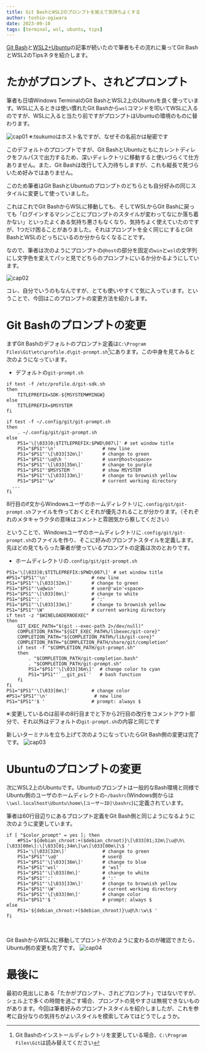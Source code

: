 ```yaml
---
title: Git BashとWSL2のプロンプトを揃えて気持ちよくする
author: toshio-ogiwara
date: 2023-09-10
tags: [terminal, wsl, ubuntu, tips]
---
```

[Git Bash](/blogs/2023/09/08/windows-terminal-with-git-bash/)と[WSL2+Ubuntu](/blogs/2023/09/09/docker_ubuntu_on_wsl2/)の記事が続いたので筆者もその流れに乗ってGit BashとWSL2のTipsネタを紹介します。

# たかがプロンプト、されどプロンプト
筆者も日頃Windows TerminalのGit BashとWSL2上のUbuntuを良く使っています。WSLに入るときは使い慣れたGit Bashから`wsl`コマンドを叩いてWSLに入るのですが、WSLに入ると当たり前ですがプロンプトはUbuntuの環境のものに替わります。

![cap01](/img/blogs/2023/0910_prompt-oldstyle.drawio.svg)
※:tsukumoはホスト名ですが、なぜその名前かは秘密です

このデフォルトのプロンプトですが、Git BashとUbuntuともにカレントディレクをフルパスで出力するため、深いディレクトリに移動すると使いづらくて仕方ありません。また、Git Bashは改行して入力待ちしますが、これも縦長で見づらいため好みではありません。

このため筆者はGit BashとUbuntuのプロンプトのどちらとも自分好みの同じスタイルに変更して使っていました。

これはこれでGit BashからWSLに移動しても、そしてWSLからGit Bashに戻っても「ログインするマシンごとにプロンプトのスタイルが変わってなにか落ち着かない」といったよくある気持ち悪さもなくなり、気持ちよく使えていたのですが、1つだけ困ることがありました。それはプロンプトを全く同じにするとGit BashとWSLのどっちにいるのか分からなくなることです。

なので、筆者は次のようにプロンプトの`@host`の部分を固定の`win`と`wsl`の文字列にし文字色を変えてパッと見でどちらのプロンプトにいるか分かるようにしています。

![cap02](/img/blogs/2023/0910_prompt-newstyle.drawio.svg)

コレ、自分でいうのもなんですが、とても使いやすくて気に入っています。ということで、今回はこのプロンプトの変更方法を紹介します。

# Git Bashのプロンプトの変更
まずGit Bashのデフォルトのプロンプト定義は`C:\Program Files\Git\etc\profile.d\git-prompt.sh`[^1]にあります。この中身を見てみると次のようになっています。
[^1]:Git Bashのインストールディレクトリを変更している場合、`C:\Program Files\Git`は読み替えてください

- デフォルトの`git-prompt.sh`
```shell
if test -f /etc/profile.d/git-sdk.sh
then
	TITLEPREFIX=SDK-${MSYSTEM#MINGW}
else
	TITLEPREFIX=$MSYSTEM
fi

if test -f ~/.config/git/git-prompt.sh
then
	. ~/.config/git/git-prompt.sh
else
	PS1='\[\033]0;$TITLEPREFIX:$PWD\007\]' # set window title
	PS1="$PS1"'\n'                 # new line
	PS1="$PS1"'\[\033[32m\]'       # change to green
	PS1="$PS1"'\u@\h '             # user@host<space>
	PS1="$PS1"'\[\033[35m\]'       # change to purple
	PS1="$PS1"'$MSYSTEM '          # show MSYSTEM
	PS1="$PS1"'\[\033[33m\]'       # change to brownish yellow
	PS1="$PS1"'\w'                 # current working directory
  ...
fi
```

8行目のif文からWindowsユーザのホームディレクトリに`.config/git/git-prompt.sh`ファイルを作っておくとそれが優先されることが分かります。（それぞれのメタキャラクタの意味はコメントと雰囲気から察してください）

ということで、Windowsユーザのホームディレクトリに`.config/git/git-prompt.sh`のファイルを作り、そこに好みのプロンプトスタイルを定義します。先ほどの見てもらった筆者が使っているプロンプトの定義は次のとおりです。

- ホームディレクトリの`.config/git/git-prompt.sh`
```shell
PS1='\[\033]0;$TITLEPREFIX:$PWD\007\]' # set window title
#PS1="$PS1"'\n'                # new line
PS1="$PS1"'\[\033[32m\]'       # change to green
PS1="$PS1"'\u@win'             # user@'win'<space>
PS1="$PS1"'\[\033[0m\]'        # change to white
PS1="$PS1"':'                  # ':'
PS1="$PS1"'\[\033[33m\]'       # change to brownish yellow
PS1="$PS1"'\W'                 # current working directory
if test -z "$WINELOADERNOEXEC"
then
    GIT_EXEC_PATH="$(git --exec-path 2>/dev/null)"
    COMPLETION_PATH="${GIT_EXEC_PATH%/libexec/git-core}"
    COMPLETION_PATH="${COMPLETION_PATH%/lib/git-core}"
    COMPLETION_PATH="$COMPLETION_PATH/share/git/completion"
    if test -f "$COMPLETION_PATH/git-prompt.sh"
    then
        . "$COMPLETION_PATH/git-completion.bash"
        . "$COMPLETION_PATH/git-prompt.sh"
        PS1="$PS1"'\[\033[36m\]'  # change color to cyan
        PS1="$PS1"'`__git_ps1`'   # bash function
    fi
fi
PS1="$PS1"'\[\033[0m\]'        # change color
#PS1="$PS1"'\n'                 # new line
PS1="$PS1"'$ '                 # prompt: always $
```
※:変更しているのは前半の8行目までと下から2行目の改行をコメントアウト部分で、それ以外はデフォルトの`git-prompt.sh`の内容と同じです

新しいターミナルを立ち上げて次のようになっていたらGit Bash側の変更は完了です。
![cap03](/img/blogs/2023/0910_prompt-newgitbash.drawio.svg)


# Ubuntuのプロンプトの変更
次にWSL2上のUbuntuです。Ubuntuのプロンプトは一般的なBash環境と同様でUbuntu側のユーザのホームディレクトの`~/bashrc`(Windows側からは` \\wsl.localhost\Ubuntu\home\[ユーザーID]\bashrc`)に定義されています。

筆者は60行目辺りにあるプロンプト定義をGit Bash側と同じようになるように次のように変更しています。

```shell
if [ "$color_prompt" = yes ]; then
    #PS1='${debian_chroot:+($debian_chroot)}\[\033[01;32m\]\u@\h\[\033[00m\]:\[\033[01;34m\]\w\[\033[00m\]\$ '
    PS1='\[\033[32m\]'             # change to green
    PS1="$PS1"'\u@'                # user@
    PS1="$PS1"'\[\033[36m\]'       # change to blue
    PS1="$PS1"'wsl'                # 'wsl'
    PS1="$PS1"'\[\033[0m\]'        # change to white
    PS1="$PS1"':'                  # ':'
    PS1="$PS1"'\[\033[33m\]'       # change to brownish yellow
    PS1="$PS1"'\W'                 # current working directory
    PS1="$PS1"'\[\033[0m\]'        # change color
    PS1="$PS1"'$ '                 # prompt: always $
else
    PS1='${debian_chroot:+($debian_chroot)}\u@\h:\w\$ '
fi
```

<br/>

Git BashからWSL2に移動してプロントが次のように変わるのが確認できたら、Ubuntu側の変更も完了です。
![cap04](/img/blogs/2023/0910_prompt-newubuntu.drawio.svg)

# 最後に
最初の見出しにある「たかがプロンプト、されどプロンプト」ではないですが、シェル上で多くの時間を過ごす場合、プロンプトの見やすさは無視できないものがあります。今回は筆者好みのプロンプトスタイルを紹介しましたが、これを参考に自分なりの気持ちがよいスタイルを模索してみてはどうでしょうか。
